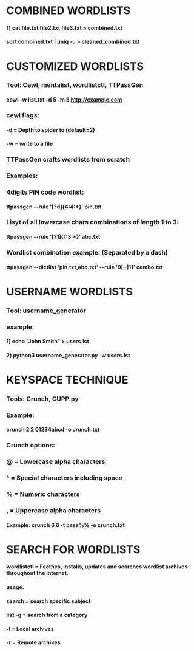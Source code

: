 # COMBINED WORDLISTS

#### 1) cat file.txt file2.txt file3.txt > combined.txt

#### sort combined.txt | uniq -u > cleaned_combined.txt

# CUSTOMIZED WORDLISTS

### Tool: Cewl, mentalist, wordlistctl, TTPassGen

#### cewl -w list.txt -d 5 -m 5 http://example.com

### cewl flags: 

#### -d = Depth to spider to (default=2)

#### -w = write to a file

### TTPassGen crafts wordlists from scratch

### Examples:

### 4digits PIN code wordlist:

#### ttpassgen --rule '[?d]{4:4:*}' pin.txt

### Lisyt of all lowercase chars combinations of length 1 to 3:

#### ttpassgen --rule '[?1]{1:3:*}' abc.txt

### Wordlist combination example: (Separated by a dash)

#### ttpassgen --dictlist 'pin.txt,abc.txt' --rule '$0[-]{1}$1' combo.txt

# USERNAME WORDLISTS

### Tool: username_generator

### example:

#### 1) echo "John Smith" > users.lst

#### 2) python3 username_generator.py -w users.lst

# KEYSPACE TECHNIQUE 

### Tools: Crunch, CUPP.py 

### Example:

#### crunch 2 2 01234abcd -o crunch.txt

### Crunch options:

### @ = Lowercase alpha characters

### ^ = Special characters including space

### % = Numeric characters

### , = Uppercase alpha characters

#### Example: crunch 6 6 -t pass%% -o crunch.txt

# SEARCH FOR WORDLISTS

#### wordlistctl = Fecthes, installs, updates and searches wordlist archives throughout the internet.

#### usage: 

#### search = search specific subject

#### list -g = search from a category

#### -l = Local archives

#### -r = Remote archives
